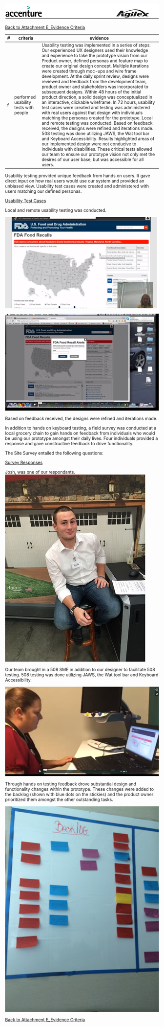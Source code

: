 ![alt tag](https://github.com/AccentureFed/18FRFQ-Response/blob/master/process-documentation/agile-process-photos/response-images/proposal-header.png?raw=true)

[Back to Attachment E_Evidence Criteria](https://github.com/AccentureFed/18FRFQ-Response/blob/master/process-documentation/evidence/README.md)

|#|criteria|evidence|
|-------|---------------|------------------|
|f|performed usability tests with people|Usability testing was implemented in a series of steps.   Our experienced UX designers used their knowledge and experience to take the prototype vision from our Product owner, defined personas and feature map to create our original design concept.  Multiple iterations were created through moc-ups and wire frame development.  At the daily sprint review, designs were reviewed and feedback from the development team, product owner and stakeholders was incorporated to subsequent designs.  Within 48 hours of the initial product direction, a solid design was conceptualized in an interactive, clickable wireframe. In 72 hours, usability test cases were created and testing was administered with real users against that design with individuals matching the personas created for the prototype.  Local and remote testing was conducted. Based on feedback received, the designs were refined and iterations made. 508 testing was done utilizing JAWS, the Wat tool bar and Keyboard Accessibility.  Results highlighted areas of our implemented design were not conducive to individuals with disabilities.  These critical tests allowed our team to ensure our prototype vision not only met the desires of our user base, but was accessible for all users.|

Usability testing provided unique feedback from hands on users.  It gave direct input on how real users would use our system and provided an unbiased view.  Usability test cases were created and administered with users matching our defined personas.   

[Usability Test Cases](https://github.com/AccentureFed/18FRFQ-Response/blob/master/process-documentation/user-centric-design/usability%20testing/usab%20questionaiere.docx?raw=true)

Local and remote usability testing was conducted. 

<a href="https://vimeo.com/132240054" target="_blank">![ScreenShot](https://github.com/AccentureFed/18FRFQ-Response/blob/master/process-documentation/testing-screenshots/alison-usability.png?raw=true)</a>

<a href="(https://vimeo.com/132240058)" target="_blank"> ![ScreenShot](https://github.com/AccentureFed/18FRFQ-Response/blob/master/process-documentation/testing-screenshots/6-24-go-to-meeting-capture.png?raw=true)</a>


Based on feedback received, the designs were refined and iterations made. 

In addition to hands on keyboard testing, a field survey was conducted at a local grocery chain to gain hands on feedback from individuals who would be using our prototype amongst their daily lives.  Four individuals provided a response and gave constructive feedback to drive functionality. 

The Site Survey entailed the following questions:

[Survey Responses](https://github.com/AccentureFed/18FRFQ-Response/blob/master/process-documentation/user-centric-design/User%20Survey/18F%20Survey%20(Responses).xlsx?raw=true)

Josh, was one of our respondants.
![alt tag](https://github.com/AccentureFed/18FRFQ-Response/blob/master/process-documentation/user-centric-design/User%20Survey/IMG_0181.JPG?raw=true)

Our team brought in a 508 SME in addition to our designer to facilitate 508 testing.   508 testing was done utilizing JAWS, the Wat tool bar and Keyboard Accessibility. <br>

<a href="https://vimeo.com/132240055" target="_blank">![ScreenShot](https://github.com/AccentureFed/18FRFQ-Response/blob/master/process-documentation/testing-screenshots/508-testing.png?raw=true)</a>

Through hands on testing feedback drove substantial design and functionality changes within the prototype. These changes were added to the backlog (shown with blue dots on the stickies) and the product owner prioritized them amongst the other outstanding tasks. 

![alt tag](https://github.com/AccentureFed/18FRFQ-Response/blob/master/process-documentation/agile-process-photos/process-photos/2015-06-26%2009.52.14%20-%20backlog.jpg?raw=true>)


[Back to Attachment E_Evidence Criteria](https://github.com/AccentureFed/18FRFQ-Response/blob/master/process-documentation/evidence/README.md)

